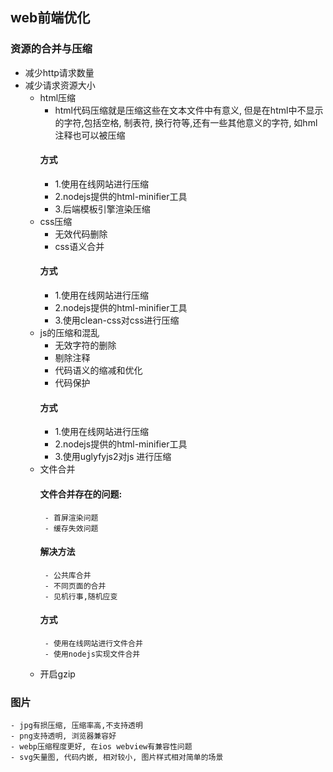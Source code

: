 ## web前端优化
### 资源的合并与压缩
- 减少http请求数量
- 减少请求资源大小
  - html压缩 
    - html代码压缩就是压缩这些在文本文件中有意义, 但是在html中不显示的字符,包括空格, 制表符, 换行符等,还有一些其他意义的字符, 如hml注释也可以被压缩
    #### 方式
    - 1.使用在线网站进行压缩
    - 2.nodejs提供的html-minifier工具
    - 3.后端模板引擎渲染压缩
  - css压缩
    - 无效代码删除
    - css语义合并
    #### 方式
    - 1.使用在线网站进行压缩
    - 2.nodejs提供的html-minifier工具
    - 3.使用clean-css对css进行压缩
  - js的压缩和混乱
    - 无效字符的删除
    - 剔除注释
    - 代码语义的缩减和优化
    - 代码保护
    #### 方式
    - 1.使用在线网站进行压缩
    - 2.nodejs提供的html-minifier工具
    - 3.使用uglyfyjs2对js 进行压缩
  - 文件合并
    #### 文件合并存在的问题:
         - 首屏渲染问题
         - 缓存失效问题
    #### 解决方法
         - 公共库合并
         - 不同页面的合并
         - 见机行事,随机应变
    #### 方式
         - 使用在线网站进行文件合并
         - 使用nodejs实现文件合并
  - 开启gzip
### 图片
    - jpg有损压缩, 压缩率高,不支持透明
    - png支持透明, 浏览器兼容好
    - webp压缩程度更好, 在ios webview有兼容性问题
    - svg矢量图, 代码内嵌, 相对较小, 图片样式相对简单的场景